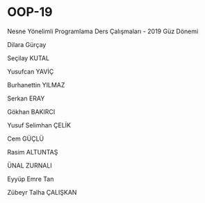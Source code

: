 ﻿# OOP-19
Nesne Yönelimli Programlama Ders Çalışmaları - 2019 Güz Dönemi

Dilara  Gürçay 
 
Seçilay KUTAL

Yusufcan YAVİÇ

Burhanettin YILMAZ

Serkan ERAY

Gökhan BAKIRCI

Yusuf Selimhan ÇELİK 

Cem GÜÇLÜ

Rasim ALTUNTAŞ

ÜNAL  ZURNALI

Eyyüp Emre Tan

Zübeyr Talha ÇALIŞKAN


